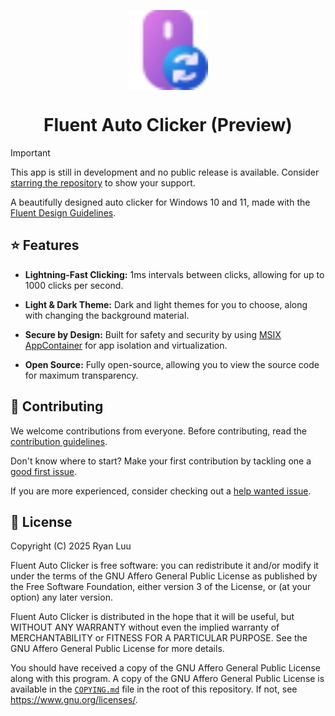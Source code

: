 <p align="center">
  <img alt="Fluent Auto Clicker" align=center src="assets/Logo.svg" height="128px" />
  <h1 align="center">Fluent Auto Clicker (Preview)</h1>
</p>

> [!IMPORTANT]
> This app is still in development and no public release is available. Consider [starring the repository](https://docs.github.com/en/get-started/exploring-projects-on-github/saving-repositories-with-stars) to show your support.

A beautifully designed auto clicker for Windows 10 and 11, made with the [Fluent Design Guidelines](https://learn.microsoft.com/en-us/windows/apps/design/basics/).

## ⭐ Features

- **Lightning-Fast Clicking:** 1ms intervals between clicks, allowing for up to 1000 clicks per second.

- **Light & Dark Theme:** Dark and light themes for you to choose, along with changing the background material.

- **Secure by Design:** Built for safety and security by using [MSIX AppContainer](https://learn.microsoft.com/en-us/windows/msix/msix-container) for app isolation and virtualization.

- **Open Source:** Fully open-source, allowing you to view the source code for maximum transparency.

## 👏 Contributing

We welcome contributions from everyone. Before contributing, read the [contribution guidelines](.github/CONTRIBUTING.md).

Don't know where to start? Make your first contribution by tackling one a [good first issue](https://github.com/RyanLua/AuraClick/issues?q=is%3Aopen+is%3Aissue+label%3A%22good+first+issue%22).

If you are more experienced, consider checking out a [help wanted issue](https://github.com/RyanLua/AuraClick/issues?q=is%3Aopen+is%3Aissue+label%3A%22help+wanted%22).

## 🪪 License

Copyright (C) 2025 Ryan Luu

Fluent Auto Clicker is free software: you can redistribute it and/or modify it under the terms of the GNU Affero General Public License as published by the Free Software Foundation, either version 3 of the License, or (at your option) any later version.

Fluent Auto Clicker is distributed in the hope that it will be useful, but WITHOUT ANY WARRANTY without even the implied warranty of MERCHANTABILITY or FITNESS FOR A PARTICULAR PURPOSE. See the GNU Affero General Public License for more details.

You should have received a copy of the GNU Affero General Public License along with this program. A copy of the GNU Affero General Public License is available in the [`COPYING.md`](COPYING.md) file in the root of this repository. If not, see <https://www.gnu.org/licenses/>.
